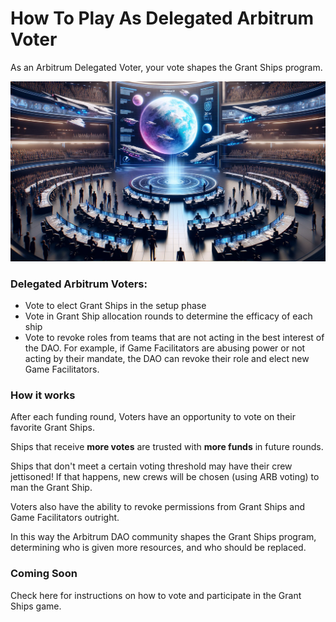 # How To Play As Delegated Arbitrum Voter

As an Arbitrum Delegated Voter, your vote shapes the Grant Ships program.

![](/public/dao_governance.webp)

### Delegated Arbitrum Voters:

- Vote to elect Grant Ships in the setup phase
- Vote in Grant Ship allocation rounds to determine the efficacy of each ship
- Vote to revoke roles from teams that are not acting in the best interest of the DAO. For example, if Game Facilitators are abusing power or not acting by their mandate, the DAO can revoke their role and elect new Game Facilitators.

### How it works

After each funding round, Voters have an opportunity to vote on their favorite Grant Ships.

Ships that receive **more votes** are trusted with **more funds** in future rounds.

Ships that don't meet a certain voting threshold may have their crew jettisoned! If that happens, new crews will be chosen (using ARB voting) to man the Grant Ship.

Voters also have the ability to revoke permissions from Grant Ships and Game Facilitators outright.

In this way the Arbitrum DAO community shapes the Grant Ships program, determining who is given more resources, and who should be replaced.


### Coming Soon

Check here for instructions on how to vote and participate in the Grant Ships game.